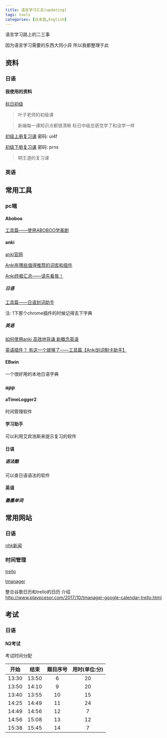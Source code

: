 ```yaml
---
title: 语言学习汇总(updating)
tags: tools
categories: [日本語,English]
---
```

语言学习路上的二三事
<!--more-->

因为语言学习需要的东西大同小异 所以我都整理于此

## 资料

### 日语

#### 我使用的资料

[标日初级](https://www.bilibili.com/video/av3060477/?from=search&seid=15325896545265664426)
> 叶子老师的初级课

<!-- [新编日语(4册全)]() -->
> 新编每一课知识点都很清晰 标日中级总感觉学了和没学一样

[初级上册复习课](https://pan.baidu.com/s/1kVtGvB5)  密码: ui4f

[初级下册复习课](https://pan.baidu.com/s/1jH9Hegm)  密码: prns

> 明王道的复习课

### 英语

## 常用工具

### pc端

#### Aboboo

[工具篇——使用ABOBOO学美剧](https://zhuanlan.zhihu.com/p/21930503?refer=-anki)

#### anki

[anki官网](https://apps.ankiweb.net)

[Anki有哪些值得推荐的词库和插件](https://www.zhihu.com/question/43951518)

[Anki终极汇总——请先看我！](https://zhuanlan.zhihu.com/p/21328602?refer=-anki)

##### 日语

[工具篇——日语划词助手](https://zhuanlan.zhihu.com/p/21702356?refer=-anki)

注: 1下那个chrome插件的时候记得去下字典

##### 英语

[如何使用anki 高效地背诵 新概念英语](https://www.zhihu.com/question/20977466/answer/234197535)

[英语插件？ 有这一个就够了——工具篇【Anki划词制卡助手】](https://zhuanlan.zhihu.com/p/22472893?refer=-anki)

#### EBwin

一个很好用的本地日语字典

### app

#### aTimeLogger2

时间管理软件

#### 学习助手

可以利用艾宾浩斯来提示复习的软件

#### 日语

##### 语法酷

可以查日语语法的软件

#### 英语

##### 墨墨单词

## 常用网站

### 日语

[nhk新闻](http://www3.nhk.or.jp/)

### 时间管理

[trello](https://trello.com)

[tmanager](https://www.tmanager.co)

整合谷歌日历和trello的日历 介绍  http://www.playpcesor.com/2017/10/tmanager-google-calendar-trello.html

## 考试

### 日语

#### N2考试

考试时间分配

|  开始   |  结束   | 题目序号 |  用时(单位:分)  |
| :---: | :---: | :--: | :--: |
| 13:30 | 13:50 |  6   |  20  |
| 13:50 | 14:10 |  9   |  20  |
| 13:40 | 13:55 |  10  |  15  |
| 14:25 | 14:49 |  11  |  24  |
| 14:49 | 14:56 |  12  |  7   |
| 14:56 | 15:08 |  13  |  12  |
| 15:38 | 15:45 |  14  |  7   |
